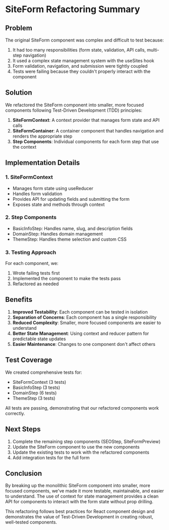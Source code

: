 # SiteForm Refactoring Summary

## Problem

The original SiteForm component was complex and difficult to test because:
1. It had too many responsibilities (form state, validation, API calls, multi-step navigation)
2. It used a complex state management system with the useSites hook
3. Form validation, navigation, and submission were tightly coupled
4. Tests were failing because they couldn't properly interact with the component

## Solution

We refactored the SiteForm component into smaller, more focused components following Test-Driven Development (TDD) principles:

1. **SiteFormContext**: A context provider that manages form state and API calls
2. **SiteFormContainer**: A container component that handles navigation and renders the appropriate step
3. **Step Components**: Individual components for each form step that use the context

## Implementation Details

### 1. SiteFormContext

- Manages form state using useReducer
- Handles form validation
- Provides API for updating fields and submitting the form
- Exposes state and methods through context

### 2. Step Components

- BasicInfoStep: Handles name, slug, and description fields
- DomainStep: Handles domain management
- ThemeStep: Handles theme selection and custom CSS

### 3. Testing Approach

For each component, we:
1. Wrote failing tests first
2. Implemented the component to make the tests pass
3. Refactored as needed

## Benefits

1. **Improved Testability**: Each component can be tested in isolation
2. **Separation of Concerns**: Each component has a single responsibility
3. **Reduced Complexity**: Smaller, more focused components are easier to understand
4. **Better State Management**: Using context and reducer pattern for predictable state updates
5. **Easier Maintenance**: Changes to one component don't affect others

## Test Coverage

We created comprehensive tests for:
- SiteFormContext (3 tests)
- BasicInfoStep (3 tests)
- DomainStep (6 tests)
- ThemeStep (3 tests)

All tests are passing, demonstrating that our refactored components work correctly.

## Next Steps

1. Complete the remaining step components (SEOStep, SiteFormPreview)
2. Update the SiteForm component to use the new components
3. Update the existing tests to work with the refactored components
4. Add integration tests for the full form

## Conclusion

By breaking up the monolithic SiteForm component into smaller, more focused components, we've made it more testable, maintainable, and easier to understand. The use of context for state management provides a clean API for components to interact with the form state without prop drilling.

This refactoring follows best practices for React component design and demonstrates the value of Test-Driven Development in creating robust, well-tested components.
